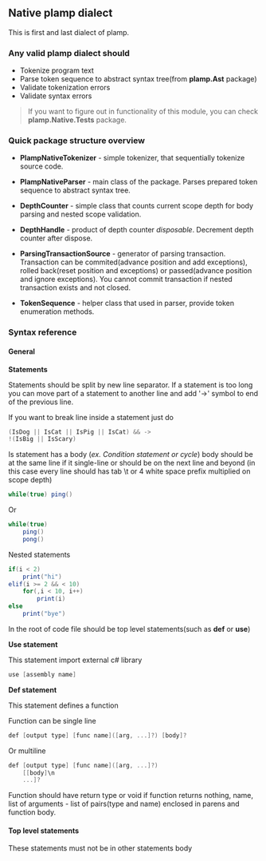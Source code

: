 ## Native plamp dialect

This is first and last dialect of plamp.

### Any valid plamp dialect should

* Tokenize program text
* Parse token sequence to abstract syntax tree(from **plamp.Ast** package)
* Validate tokenization errors
* Validate syntax errors

> If you want to figure out in functionality of this module, you can check **plamp.Native.Tests** package.

### Quick package structure overview

* **PlampNativeTokenizer** - simple tokenizer, that sequentially tokenize source code.
* **PlampNativeParser** - main class of the package. Parses prepared token sequence to abstract syntax tree.
* **DepthCounter** - simple class that counts current scope depth for body parsing and nested scope validation.
* **DepthHandle** - product of depth counter *disposable*. Decrement depth counter after dispose.
* **ParsingTransactionSource** - generator of parsing transaction. 
Transaction can be commited(advance position and add exceptions), 
rolled back(reset position and exceptions) or passed(advance position and ignore exceptions). 
You cannot commit transaction if nested transaction exists and not closed.

* **TokenSequence** - helper class that used in parser, provide token enumeration methods.

### Syntax reference

#### General

**Statements**

Statements should be split by new line separator. If a statement is too long you can move part of a statement to another line and add 
'->' symbol to end of the previous line.<br>

If you want to break line inside a statement just do 
```csharp
(IsDog || IsCat || IsPig || IsCat) && ->
!(IsBig || IsScary)
```

Is statement has a body (*ex. Condition statement or cycle*) 
body should be at the same line if it single-line or should be on the next line and beyond
(in this case every line should has tab \t or 4 white space prefix multiplied on scope depth)

```csharp
while(true) ping()
```

Or
```csharp
while(true)
    ping()
    pong()
```

Nested statements
```csharp
if(i < 2)
    print("hi")
elif(i >= 2 && < 10)
    for(,i < 10, i++)
        print(i)
else
    print("bye")
```

In the root of code file should be top level statements(such as **def** or **use**)

**Use statement**

This statement import external c# library

```csharp
use [assembly name]
```

**Def statement**

This statement defines a function

Function can be single line

```csharp
def [output type] [func name]([arg, ...]?) [body]?
```

Or multiline

```csharp
def [output type] [func name]([arg, ...]?)
    [[body]\n
    ...]?
```

Function should have return type or void if function returns nothing,
name, list of arguments - list of pairs(type and name) enclosed in parens
and function body.

#### Top level statements

These statements must not be in other statements body